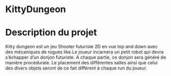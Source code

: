 # KittyDungeon


# Description du projet 

Kitty dungeon est un jeu Shooter futuriste 2D en vue top and down avec des mécaniques de rogues like.Le joueur incarnera un petit robot qui devra s’échapper d’un donjon futuriste. A chaque partie, ce donjon sera généré de manière procédurale. Le placement des différentes salles ainsi que celui des divers objets seront de ce fait différent à chaque run du joueur.
